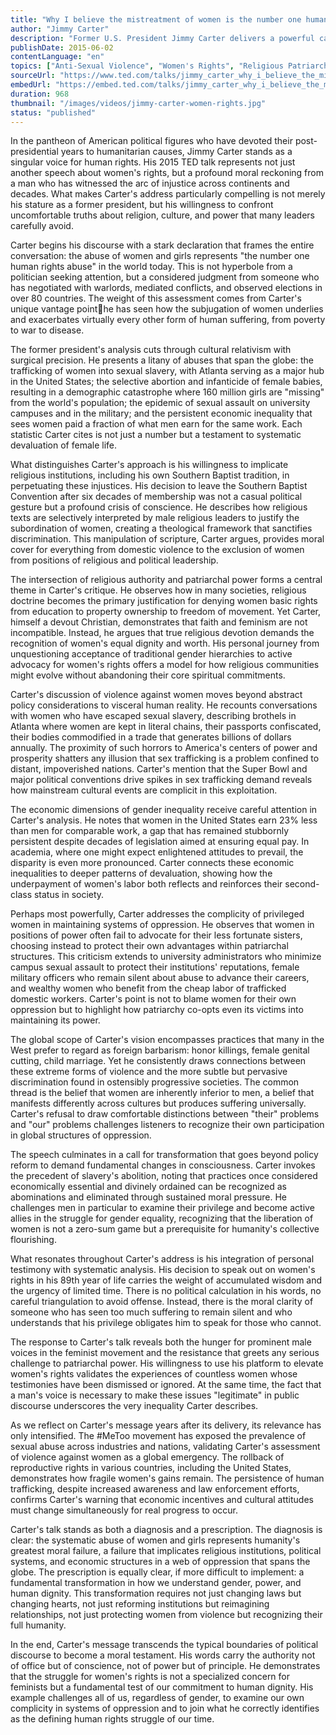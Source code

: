 ```yaml
---
title: "Why I believe the mistreatment of women is the number one human rights abuse"
author: "Jimmy Carter"
description: "Former U.S. President Jimmy Carter delivers a powerful call to action to address the global crisis of violence against women and girls. Drawing on his decades of humanitarian work and diplomatic experience, Carter presents shocking statistics and personal observations about the systematic abuse of women worldwide, from human trafficking to honor killings, and challenges religious, political, and cultural institutions to confront their role in perpetuating gender inequality."
publishDate: 2015-06-02
contentLanguage: "en"
topics: ["Anti-Sexual Violence", "Women's Rights", "Religious Patriarchy Critique", "Gender Equality", "Legal Equality"]
sourceUrl: "https://www.ted.com/talks/jimmy_carter_why_i_believe_the_mistreatment_of_women_is_the_number_one_human_rights_abuse"
embedUrl: "https://embed.ted.com/talks/jimmy_carter_why_i_believe_the_mistreatment_of_women_is_the_number_one_human_rights_abuse"
duration: 968
thumbnail: "/images/videos/jimmy-carter-women-rights.jpg"
status: "published"
---
```


In the pantheon of American political figures who have devoted their post-presidential years to humanitarian causes, Jimmy Carter stands as a singular voice for human rights. His 2015 TED talk represents not just another speech about women's rights, but a profound moral reckoning from a man who has witnessed the arc of injustice across continents and decades. What makes Carter's address particularly compelling is not merely his stature as a former president, but his willingness to confront uncomfortable truths about religion, culture, and power that many leaders carefully avoid.

Carter begins his discourse with a stark declaration that frames the entire conversation: the abuse of women and girls represents "the number one human rights abuse" in the world today. This is not hyperbole from a politician seeking attention, but a considered judgment from someone who has negotiated with warlords, mediated conflicts, and observed elections in over 80 countries. The weight of this assessment comes from Carter's unique vantage pointhe has seen how the subjugation of women underlies and exacerbates virtually every other form of human suffering, from poverty to war to disease.

The former president's analysis cuts through cultural relativism with surgical precision. He presents a litany of abuses that span the globe: the trafficking of women into sexual slavery, with Atlanta serving as a major hub in the United States; the selective abortion and infanticide of female babies, resulting in a demographic catastrophe where 160 million girls are "missing" from the world's population; the epidemic of sexual assault on university campuses and in the military; and the persistent economic inequality that sees women paid a fraction of what men earn for the same work. Each statistic Carter cites is not just a number but a testament to systematic devaluation of female life.

What distinguishes Carter's approach is his willingness to implicate religious institutions, including his own Southern Baptist tradition, in perpetuating these injustices. His decision to leave the Southern Baptist Convention after six decades of membership was not a casual political gesture but a profound crisis of conscience. He describes how religious texts are selectively interpreted by male religious leaders to justify the subordination of women, creating a theological framework that sanctifies discrimination. This manipulation of scripture, Carter argues, provides moral cover for everything from domestic violence to the exclusion of women from positions of religious and political leadership.

The intersection of religious authority and patriarchal power forms a central theme in Carter's critique. He observes how in many societies, religious doctrine becomes the primary justification for denying women basic rights from education to property ownership to freedom of movement. Yet Carter, himself a devout Christian, demonstrates that faith and feminism are not incompatible. Instead, he argues that true religious devotion demands the recognition of women's equal dignity and worth. His personal journey from unquestioning acceptance of traditional gender hierarchies to active advocacy for women's rights offers a model for how religious communities might evolve without abandoning their core spiritual commitments.

Carter's discussion of violence against women moves beyond abstract policy considerations to visceral human reality. He recounts conversations with women who have escaped sexual slavery, describing brothels in Atlanta where women are kept in literal chains, their passports confiscated, their bodies commodified in a trade that generates billions of dollars annually. The proximity of such horrors to America's centers of power and prosperity shatters any illusion that sex trafficking is a problem confined to distant, impoverished nations. Carter's mention that the Super Bowl and major political conventions drive spikes in sex trafficking demand reveals how mainstream cultural events are complicit in this exploitation.

The economic dimensions of gender inequality receive careful attention in Carter's analysis. He notes that women in the United States earn 23% less than men for comparable work, a gap that has remained stubbornly persistent despite decades of legislation aimed at ensuring equal pay. In academia, where one might expect enlightened attitudes to prevail, the disparity is even more pronounced. Carter connects these economic inequalities to deeper patterns of devaluation, showing how the underpayment of women's labor both reflects and reinforces their second-class status in society.

Perhaps most powerfully, Carter addresses the complicity of privileged women in maintaining systems of oppression. He observes that women in positions of power often fail to advocate for their less fortunate sisters, choosing instead to protect their own advantages within patriarchal structures. This criticism extends to university administrators who minimize campus sexual assault to protect their institutions' reputations, female military officers who remain silent about abuse to advance their careers, and wealthy women who benefit from the cheap labor of trafficked domestic workers. Carter's point is not to blame women for their own oppression but to highlight how patriarchy co-opts even its victims into maintaining its power.

The global scope of Carter's vision encompasses practices that many in the West prefer to regard as foreign barbarism: honor killings, female genital cutting, child marriage. Yet he consistently draws connections between these extreme forms of violence and the more subtle but pervasive discrimination found in ostensibly progressive societies. The common thread is the belief that women are inherently inferior to men, a belief that manifests differently across cultures but produces suffering universally. Carter's refusal to draw comfortable distinctions between "their" problems and "our" problems challenges listeners to recognize their own participation in global structures of oppression.

The speech culminates in a call for transformation that goes beyond policy reform to demand fundamental changes in consciousness. Carter invokes the precedent of slavery's abolition, noting that practices once considered economically essential and divinely ordained can be recognized as abominations and eliminated through sustained moral pressure. He challenges men in particular to examine their privilege and become active allies in the struggle for gender equality, recognizing that the liberation of women is not a zero-sum game but a prerequisite for humanity's collective flourishing.

What resonates throughout Carter's address is his integration of personal testimony with systematic analysis. His decision to speak out on women's rights in his 89th year of life carries the weight of accumulated wisdom and the urgency of limited time. There is no political calculation in his words, no careful triangulation to avoid offense. Instead, there is the moral clarity of someone who has seen too much suffering to remain silent and who understands that his privilege obligates him to speak for those who cannot.

The response to Carter's talk reveals both the hunger for prominent male voices in the feminist movement and the resistance that greets any serious challenge to patriarchal power. His willingness to use his platform to elevate women's rights validates the experiences of countless women whose testimonies have been dismissed or ignored. At the same time, the fact that a man's voice is necessary to make these issues "legitimate" in public discourse underscores the very inequality Carter describes.

As we reflect on Carter's message years after its delivery, its relevance has only intensified. The #MeToo movement has exposed the prevalence of sexual abuse across industries and nations, validating Carter's assessment of violence against women as a global emergency. The rollback of reproductive rights in various countries, including the United States, demonstrates how fragile women's gains remain. The persistence of human trafficking, despite increased awareness and law enforcement efforts, confirms Carter's warning that economic incentives and cultural attitudes must change simultaneously for real progress to occur.

Carter's talk stands as both a diagnosis and a prescription. The diagnosis is clear: the systematic abuse of women and girls represents humanity's greatest moral failure, a failure that implicates religious institutions, political systems, and economic structures in a web of oppression that spans the globe. The prescription is equally clear, if more difficult to implement: a fundamental transformation in how we understand gender, power, and human dignity. This transformation requires not just changing laws but changing hearts, not just reforming institutions but reimagining relationships, not just protecting women from violence but recognizing their full humanity.

In the end, Carter's message transcends the typical boundaries of political discourse to become a moral testament. His words carry the authority not of office but of conscience, not of power but of principle. He demonstrates that the struggle for women's rights is not a specialized concern for feminists but a fundamental test of our commitment to human dignity. His example challenges all of us, regardless of gender, to examine our own complicity in systems of oppression and to join what he correctly identifies as the defining human rights struggle of our time.